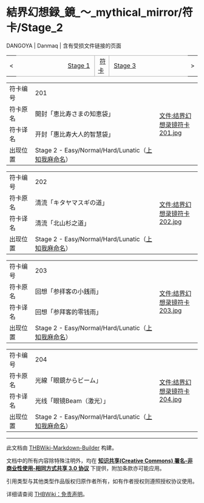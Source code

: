 # 結界幻想録_鏡_～_mythical_mirror/符卡/Stage_2

<!-- source html: G:\repos\THBWiki-Markdown-Builder\THBWikiMarkdown\Temp\main\7\7d\ns0%3A%E7%B5%90%E7%95%8C%E5%B9%BB%E6%83%B3%E9%8C%B2_%E9%8F%A1_%EF%BD%9E_mythical_mirror%2F%E7%AC%A6%E5%8D%A1%2FStage_2.html -->

DANGOYA | Danmaq | 含有受损文件链接的页面

<center>

<table>
<tbody><tr>
<td>&lt;
</td>
<td style="border-top: 1px solid #aaaaaa; border-bottom: 1px solid #aaaaaa; width: 50%; text-align: right"><a href="./結界幻想録_鏡_～_mythical_mirror-符卡-Stage_1.md" title="結界幻想録 鏡 ～ mythical mirror/符卡/Stage 1">Stage 1</a>&#160;
</td>
<td style="text-align: center; border-left: 1px solid #aaaaaa; border-right: 1px solid #aaaaaa; border-top: 1px solid #aaaaaa; border-bottom: 1px solid #aaaaaa;">&#160;<a href="./結界幻想録_鏡_～_mythical_mirror-符卡.md" title="結界幻想録 鏡 ～ mythical mirror/符卡">符卡</a>&#160;
</td>
<td style="border-top: 1px solid #aaaaaa; border-bottom: 1px solid #aaaaaa; width: 50%; text-align: left">&#160;<a href="./結界幻想録_鏡_～_mythical_mirror-符卡-Stage_3.md" title="結界幻想録 鏡 ～ mythical mirror/符卡/Stage 3">Stage 3</a>
</td>
<td>&gt;
</td></tr></tbody></table>

  
</center>
  
  

  


<table>
<tbody><tr><td width="80">符卡编号</td><td width="400">201</td><td rowspan="4" width="120"><a href="/index.php?title=%E7%89%B9%E6%AE%8A:%E4%B8%8A%E4%BC%A0%E6%96%87%E4%BB%B6&amp;wpDestFile=%E7%BB%93%E7%95%8C%E5%B9%BB%E6%83%B3%E5%BD%95%E9%95%9C%E7%AC%A6%E5%8D%A1201.jpg" class="new" title="文件:结界幻想录镜符卡201.jpg">文件:结界幻想录镜符卡201.jpg</a></td></tr>
<tr><td>符卡原名</td><td>開封「恵比寿さまの知恵袋」</td></tr><tr><td>符卡译名</td><td>开封「惠比寿大人的智慧袋」</td></tr><tr><td>出现位置</td><td>Stage 2 - Easy/Normal/Hard/Lunatic（<a href="/index.php?title=%E4%B8%8A%E7%9F%A5%E6%88%91%E9%BA%BB%E5%91%BD%E5%90%8D&amp;action=edit&amp;redlink=1" class="new" title="上知我麻命名（页面不存在）">上知我麻命名</a>）</td></tr></tbody></table>



<table>
<tbody><tr><td width="80">符卡编号</td><td width="400">202</td><td rowspan="4" width="120"><a href="/index.php?title=%E7%89%B9%E6%AE%8A:%E4%B8%8A%E4%BC%A0%E6%96%87%E4%BB%B6&amp;wpDestFile=%E7%BB%93%E7%95%8C%E5%B9%BB%E6%83%B3%E5%BD%95%E9%95%9C%E7%AC%A6%E5%8D%A1202.jpg" class="new" title="文件:结界幻想录镜符卡202.jpg">文件:结界幻想录镜符卡202.jpg</a></td></tr>
<tr><td>符卡原名</td><td>清流「キタヤマスギの道」</td></tr><tr><td>符卡译名</td><td>清流「北山杉之道」</td></tr><tr><td>出现位置</td><td>Stage 2 - Easy/Normal/Hard/Lunatic（<a href="/index.php?title=%E4%B8%8A%E7%9F%A5%E6%88%91%E9%BA%BB%E5%91%BD%E5%90%8D&amp;action=edit&amp;redlink=1" class="new" title="上知我麻命名（页面不存在）">上知我麻命名</a>）</td></tr></tbody></table>



<table>
<tbody><tr><td width="80">符卡编号</td><td width="400">203</td><td rowspan="4" width="120"><a href="/index.php?title=%E7%89%B9%E6%AE%8A:%E4%B8%8A%E4%BC%A0%E6%96%87%E4%BB%B6&amp;wpDestFile=%E7%BB%93%E7%95%8C%E5%B9%BB%E6%83%B3%E5%BD%95%E9%95%9C%E7%AC%A6%E5%8D%A1203.jpg" class="new" title="文件:结界幻想录镜符卡203.jpg">文件:结界幻想录镜符卡203.jpg</a></td></tr>
<tr><td>符卡原名</td><td>回想「参拝客の小銭雨」</td></tr><tr><td>符卡译名</td><td>回想「参拜客的零钱雨」</td></tr><tr><td>出现位置</td><td>Stage 2 - Easy/Normal/Hard/Lunatic（<a href="/index.php?title=%E4%B8%8A%E7%9F%A5%E6%88%91%E9%BA%BB%E5%91%BD%E5%90%8D&amp;action=edit&amp;redlink=1" class="new" title="上知我麻命名（页面不存在）">上知我麻命名</a>）</td></tr></tbody></table>



<table>
<tbody><tr><td width="80">符卡编号</td><td width="400">204</td><td rowspan="4" width="120"><a href="/index.php?title=%E7%89%B9%E6%AE%8A:%E4%B8%8A%E4%BC%A0%E6%96%87%E4%BB%B6&amp;wpDestFile=%E7%BB%93%E7%95%8C%E5%B9%BB%E6%83%B3%E5%BD%95%E9%95%9C%E7%AC%A6%E5%8D%A1204.jpg" class="new" title="文件:结界幻想录镜符卡204.jpg">文件:结界幻想录镜符卡204.jpg</a></td></tr>
<tr><td>符卡原名</td><td>光線「眼鏡からビーム」</td></tr><tr><td>符卡译名</td><td>光线「眼镜Beam（激光）」</td></tr><tr><td>出现位置</td><td>Stage 2 - Easy/Normal/Hard/Lunatic（<a href="/index.php?title=%E4%B8%8A%E7%9F%A5%E6%88%91%E9%BA%BB%E5%91%BD%E5%90%8D&amp;action=edit&amp;redlink=1" class="new" title="上知我麻命名（页面不存在）">上知我麻命名</a>）</td></tr></tbody></table>






---

此文档由 [THBWiki-Markdown-Builder](https://github.com/Delsin-Yu/THBWiki-Markdown-Builder) 构建。

文档中的所有内容除特殊注明外，均在 [**知识共享(Creative Commons) 署名-非商业性使用-相同方式共享 3.0 协议**](https://creativecommons.org/licenses/by-sa/3.0/deed.zh-hans) 下提供，附加条款亦可能应用。

引用类型与其他类型作品版权归原作者所有，如有作者授权则遵照授权协议使用。

详细请查阅 [THBWiki：免责声明](https://thbwiki.cc/THBWiki:%E5%85%8D%E8%B4%A3%E5%A3%B0%E6%98%8E)。

